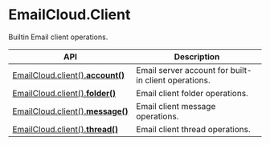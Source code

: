 # EmailCloud.Client
Builtin Email client operations.

API | Description
--- | -----------
[EmailCloud.client().**account()**](ClientAccountApi_list.md) | Email server account for built-in client operations.
[EmailCloud.client().**folder()**](ClientFolderApi_list.md) | Email client folder operations.
[EmailCloud.client().**message()**](ClientMessageApi_list.md) | Email client message operations.
[EmailCloud.client().**thread()**](ClientThreadApi_list.md) | Email client thread operations.
